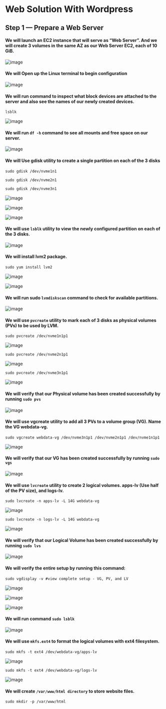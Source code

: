# Web Solution With Wordpress

## Step 1 — Prepare a Web Server


#### We will launch an EC2 instance that will serve as “Web Server”. And we will create 3 volumes in the same AZ as our Web Server EC2, each of 10 GiB.

![image](https://github.com/richardolat/PBL-1.LAMP/assets/134428528/6d726249-72b8-4e95-b601-b918ced4c13a)

#### We will Open up the Linux terminal to begin configuration

![image](https://github.com/richardolat/PBL-1.LAMP/assets/134428528/a00af53d-9fe7-4d69-8d19-54b66a81cd19)

#### We will run command to inspect what block devices are attached to the server and also see the names of our newly created devices. 
`lsblk`

![image](https://github.com/richardolat/PBL-1.LAMP/assets/134428528/423ee9ce-4fe4-42b3-aed8-4ffe9acb21c5)


#### We will run `df -h` command to see all mounts and free space on our server.

![image](https://github.com/richardolat/PBL-1.LAMP/assets/134428528/6c21c0cc-c125-4820-939e-b0f5fbb942f5)


#### We will Use gdisk utility to create a single partition on each of the 3 disks
`sudo gdisk /dev/nvme1n1`

`sudo gdisk /dev/nvme2n1`

`sudo gdisk /dev/nvme3n1`

![image](https://github.com/richardolat/PBL-1.LAMP/assets/134428528/0290b998-e988-4f0b-965f-999202a54582)

![image](https://github.com/richardolat/PBL-1.LAMP/assets/134428528/b84eaf29-2eac-4a6d-a464-ccf4bc1967bd)

![image](https://github.com/richardolat/PBL-1.LAMP/assets/134428528/a1d1fb92-9cc5-41f6-8b5b-082aea151e21)


#### We will use `lsblk` utility to view the newly configured partition on each of the 3 disks.

![image](https://github.com/richardolat/PBL-1.LAMP/assets/134428528/dc0f8a82-da1f-4d54-a922-082d264b3ba0)


#### We will install lvm2 package.
`sudo yum install lvm2`

![image](https://github.com/richardolat/PBL-1.LAMP/assets/134428528/857f79c5-d11b-48a5-9418-6deb5dde5efd)


![image](https://github.com/richardolat/PBL-1.LAMP/assets/134428528/7b70bd7b-80a6-48e1-a73c-c260eba1af96)


#### We will run sudo `lvmdiskscan` command to check for available partitions.

![image](https://github.com/richardolat/PBL-1.LAMP/assets/134428528/9007b6f0-c14b-46fc-b476-a13b8c776184)


#### We will use `pvcreate` utility to mark each of 3 disks as physical volumes (PVs) to be used by LVM.
`sudo pvcreate /dev/nvme1n1p1`

![image](https://github.com/richardolat/PBL-1.LAMP/assets/134428528/b13dd19b-5c11-4e76-af95-fedacb83a6c1)


`sudo pvcreate /dev/nvme2n1p1`

![image](https://github.com/richardolat/PBL-1.LAMP/assets/134428528/c27dfbc8-a93b-492b-ad1f-1052b55a23a1)


`sudo pvcreate /dev/nvme3n1p1`

![image](https://github.com/richardolat/PBL-1.LAMP/assets/134428528/9e6bbd73-72aa-4471-960c-70d315382dba)


#### We will verify that our Physical volume has been created successfully by running `sudo pvs`

![image](https://github.com/richardolat/PBL-1.LAMP/assets/134428528/9607d577-d914-45f4-af9b-a4d19d1968d9)


#### We will use vgcreate utility to add all 3 PVs to a volume group (VG). Name the VG webdata-vg.

`sudo vgcreate webdata-vg /dev/nvme3n1p1 /dev/nvme2n1p1 /dev/nvme1n1p1`

![image](https://github.com/richardolat/PBL-1.LAMP/assets/134428528/5e15c725-0e2b-4af4-adbd-cbf074ab482e)


#### We will verify that our VG has been created successfully by running `sudo vgs`

![image](https://github.com/richardolat/PBL-1.LAMP/assets/134428528/6f68d426-1ca1-4724-a297-172e7b19ad33)


#### We will use `lvcreate` utility to create 2 logical volumes. apps-lv (Use half of the PV size), and logs-lv.

`sudo lvcreate -n apps-lv -L 14G webdata-vg`

![image](https://github.com/richardolat/PBL-1.LAMP/assets/134428528/d1f6e35c-e05d-4aca-8a14-d68d79f6a2f1)


`sudo lvcreate -n logs-lv -L 14G webdata-vg`

![image](https://github.com/richardolat/PBL-1.LAMP/assets/134428528/c6b2e8fc-6bcc-4910-8e06-38d782e5cbba)


#### We will verify that our Logical Volume has been created successfully by running `sudo lvs`

![image](https://github.com/richardolat/PBL-1.LAMP/assets/134428528/3020e26e-04b7-459e-90dc-f41b23b61bc4)


#### We will verify the entire setup by running this command:

`sudo vgdisplay -v #view complete setup - VG, PV, and LV`

![image](https://github.com/richardolat/PBL-1.LAMP/assets/134428528/4f9c22c5-be95-4aa2-a944-b8075db8e239)


![image](https://github.com/richardolat/PBL-1.LAMP/assets/134428528/55297fdf-bfbc-4f8d-b305-3a5c3ccf9db0)


![image](https://github.com/richardolat/PBL-1.LAMP/assets/134428528/90bdeb51-50b8-42d6-b578-fe3ced74925d)


#### We will run command `sudo lsblk`

![image](https://github.com/richardolat/PBL-1.LAMP/assets/134428528/741eb5a0-f87b-41b7-8f30-7e54258559a2)


#### We will use `mkfs.ext4` to format the logical volumes with ext4 filesystem.

`sudo mkfs -t ext4 /dev/webdata-vg/apps-lv`

![image](https://github.com/richardolat/PBL-1.LAMP/assets/134428528/4bfd6f05-9873-4f61-b803-4965073bc36e)


`sudo mkfs -t ext4 /dev/webdata-vg/logs-lv`

![image](https://github.com/richardolat/PBL-1.LAMP/assets/134428528/06ab6583-83ab-4425-b10f-2db1dd38fa8f)


#### We will create `/var/www/html directory` to store website files.

`sudo mkdir -p /var/www/html`



































